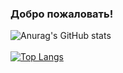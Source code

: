 ### Добро пожаловать!

![Anurag's GitHub stats](https://github-readme-stats.vercel.app/api?username=MikeLitvin&show_icons=true)  
<br>
[![Top Langs](https://github-readme-stats.vercel.app/api/top-langs/?username=MikeLitvin)](https://github.com/anuraghazra/github-readme-stats)  


